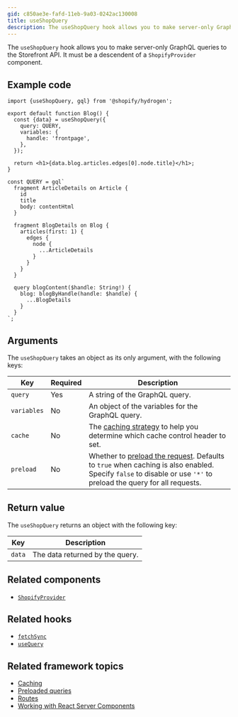 ```yaml
---
gid: c850ae3e-fafd-11eb-9a03-0242ac130008
title: useShopQuery
description: The useShopQuery hook allows you to make server-only GraphQL queries to the Storefront API.
---
```


The `useShopQuery` hook allows you to make server-only GraphQL queries to the Storefront API. It must be a descendent of a `ShopifyProvider` component.

## Example code

```tsx
import {useShopQuery, gql} from '@shopify/hydrogen';

export default function Blog() {
  const {data} = useShopQuery({
    query: QUERY,
    variables: {
      handle: 'frontpage',
    },
  });

  return <h1>{data.blog.articles.edges[0].node.title}</h1>;
}

const QUERY = gql`
  fragment ArticleDetails on Article {
    id
    title
    body: contentHtml
  }

  fragment BlogDetails on Blog {
    articles(first: 1) {
      edges {
        node {
          ...ArticleDetails
        }
      }
    }
  }

  query blogContent($handle: String!) {
    blog: blogByHandle(handle: $handle) {
      ...BlogDetails
    }
  }
`;
```

## Arguments

The `useShopQuery` takes an object as its only argument, with the following keys:

| Key         | Required | Description                                                                                                                                                                                                                                    |
| ----------- | -------- | ---------------------------------------------------------------------------------------------------------------------------------------------------------------------------------------------------------------------------------------------- |
| `query`     | Yes      | A string of the GraphQL query.                                                                                                                                                                                                                 |
| `variables` | No       | An object of the variables for the GraphQL query.                                                                                                                                                                                              |
| `cache`     | No       | The [caching strategy](https://shopify.dev/custom-storefronts/hydrogen/framework/cache#caching-strategies) to help you determine which cache control header to set.                                                                            |
| `preload`   | No       | Whether to [preload the request](https://shopify.dev/custom-storefronts/hydrogen/framework/preloaded-queries). Defaults to `true` when caching is also enabled. Specify `false` to disable or use `'*'` to preload the query for all requests. |

## Return value

The `useShopQuery` returns an object with the following key:

| Key    | Description                     |
| ------ | ------------------------------- |
| `data` | The data returned by the query. |

## Related components

- [`ShopifyProvider`](https://shopify.dev/api/hydrogen/components/global/shopifyprovider)

## Related hooks

- [`fetchSync`](https://shopify.dev/api/hydrogen/hooks/global/fetchsync)
- [`useQuery`](https://shopify.dev/api/hydrogen/hooks/global/usequery)

## Related framework topics

- [Caching](https://shopify.dev/custom-storefronts/hydrogen/framework/cache)
- [Preloaded queries](https://shopify.dev/custom-storefronts/hydrogen/framework/preloaded-queries)
- [Routes](https://shopify.dev/custom-storefronts/hydrogen/framework/routes)
- [Working with React Server Components](https://shopify.dev/custom-storefronts/hydrogen/framework/work-with-rsc)
